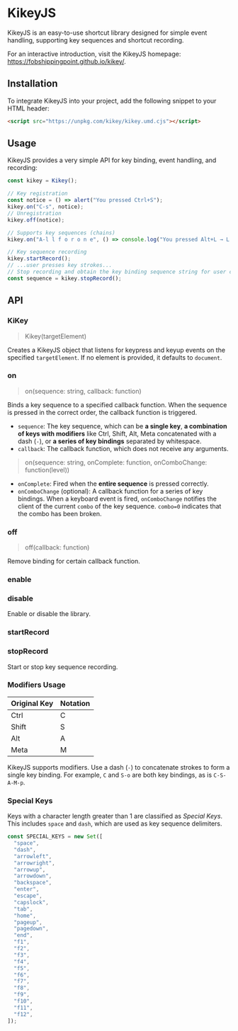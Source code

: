 # KikeyJS

KikeyJS is an easy-to-use shortcut library designed for simple event handling, supporting key sequences and shortcut recording.

For an interactive introduction, visit the KikeyJS homepage: https://fobshippingpoint.github.io/kikey/.

## Installation

To integrate KikeyJS into your project, add the following snippet to your HTML header:

```html
<script src="https://unpkg.com/kikey/kikey.umd.cjs"></script>
```

## Usage

KikeyJS provides a very simple API for key binding, event handling, and recording:
```js
const kikey = Kikey();

// Key registration
const notice = () => alert("You pressed Ctrl+S");
kikey.on("C-s", notice);
// Unregistration
kikey.off(notice);

// Supports key sequences (chains)
kikey.on("A-l l f o r o n e", () => console.log("You pressed Alt+L → L → F → O → R → O → N → E"));

// Key sequence recording
kikey.startRecord();
// ...user presses key strokes...
// Stop recording and obtain the key binding sequence string for user customization
const sequence = kikey.stopRecord();
```

## API

### KiKey

> Kikey(targetElement)

Creates a KikeyJS object that listens for keypress and keyup events on the specified `targetElement`. If no element is provided, it defaults to `document`.

### on

> on(sequence: string, callback: function)

Binds a key sequence to a specified callback function. When the sequence is pressed in the correct order, the callback function is triggered.
- `sequence`: The key sequence, which can be **a single key**, **a combination of keys with modifiers** like Ctrl, Shift, Alt, Meta concatenated with a dash (`-`), or **a series of key bindings** separated by whitespace.
- `callback`: The callback function, which does not receive any arguments.

> on(sequence: string, onComplete: function, onComboChange: function(level))

- `onComplete`: Fired when the **entire sequence** is pressed correctly.
- `onComboChange` (optional): A callback function for a series of key bindings. When a keyboard event is fired, `onComboChange` notifies the client of the current `combo` of the key sequence. `combo=0` indicates that the combo has been broken.

### off

> off(callback: function)

Remove binding for certain callback function.

### enable
### disable
Enable or disable the library.

### startRecord
### stopRecord
Start or stop key sequence recording.

### Modifiers Usage

| Original Key | Notation |
|--------------|----------|
| Ctrl         | C        |
| Shift        | S        |
| Alt          | A        |
| Meta         | M        |

KikeyJS supports modifiers. Use a dash (`-`) to concatenate strokes to form a single key binding. For example, `C` and `S-o` are both key bindings, as is `C-S-A-M-p`.

### Special Keys

Keys with a character length greater than 1 are classified as *Special Keys*. This includes `space` and `dash`, which are used as key sequence delimiters.

```js
const SPECIAL_KEYS = new Set([
  "space",
  "dash",
  "arrowleft",
  "arrowright",
  "arrowup",
  "arrowdown",
  "backspace",
  "enter",
  "escape",
  "capslock",
  "tab",
  "home",
  "pageup",
  "pagedown",
  "end",
  "f1",
  "f2",
  "f3",
  "f4",
  "f5",
  "f6",
  "f7",
  "f8",
  "f9",
  "f10",
  "f11",
  "f12",
]);
```
